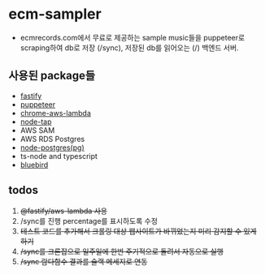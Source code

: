 # ecm-sampler

- ecmrecords.com에서 무료로 제공하는 sample music들을 puppeteer로 scraping하여 db로 저장 (/sync), 저장된 db를 읽어오는 (/) 백엔드 서버.

## 사용된 package들

- [fastify](https://www.fastify.io/)
- [puppeteer](https://pptr.dev/)
- [chrome-aws-lambda](https://github.com/alixaxel/chrome-aws-lambda)
- [node-tap](https://node-tap.org/)
- AWS SAM
- AWS RDS Postgres
- [node-postgres(pg)](https://node-postgres.com/)
- ts-node and typescript
- [bluebird](http://bluebirdjs.com/docs/getting-started.html)

## todos

1. ~~@fastify/aws-lambda 사용~~
2. /sync를 진행 percentage를 표시하도록 수정
3. ~~테스트 코드를 추가해서 크롤링 대상 웹사이트가 바뀌었는지 미리 감지할 수 있게 하기~~
4. ~~/sync를 크론잡으로 일주일에 한번 주기적으로 돌려서 자동으로 실행~~
5. ~~/sync 람다함수 결과를 슬랙 메세지로 연동~~
